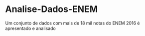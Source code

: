 # Analise-Dados-ENEM
Um conjunto de dados com mais de 18 mil notas do ENEM 2016 é apresentado e analisado
